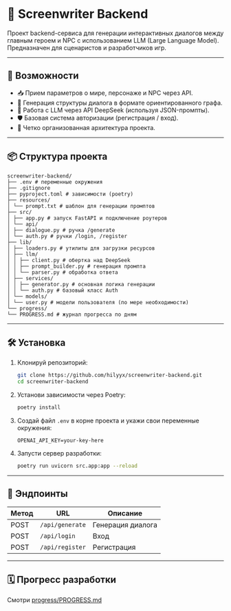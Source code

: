 # 🧠 Screenwriter Backend

Проект backend-сервиса для генерации интерактивных диалогов между главным героем и NPC с использованием LLM (Large Language Model). Предназначен для сценаристов и разработчиков игр.

---

## 🚀 Возможности

- 📥 Прием параметров о мире, персонаже и NPC через API.
- 🤖 Генерация структуры диалога в формате ориентированного графа.
- 🧩 Работа с LLM через API DeepSeek (используя JSON-промпты).
- 🛡️ Базовая система авторизации (регистрация / вход).
- 📁 Четко организованная архитектура проекта.

---

## 📦 Структура проекта
```
screenwriter-backend/
├── .env # переменные окружения
├── .gitignore
├── pyproject.toml # зависимости (poetry)
├── resources/
│ └── prompt.txt # шаблон для генерации промптов
├── src/
│ ├── app.py # запуск FastAPI и подключение роутеров
│ └── api/
│ ├── dialogue.py # ручка /generate
│ └── auth.py # ручки /login, /register
├── lib/
│ ├── loaders.py # утилиты для загрузки ресурсов
│ ├── llm/
│ │ ├── client.py # обертка над DeepSeek
│ │ ├── prompt_builder.py # генерация промпта
│ │ └── parser.py # обработка ответа
│ ├── services/
│ │ ├── generator.py # основная логика генерации
│ │ └── auth.py # базовый класс Auth
│ └── models/
│ └── user.py # модели пользователя (по мере необходимости)
└── progress/
└── PROGRESS.md # журнал прогресса по дням
```
---

## 🛠️ Установка

1. Клонируй репозиторий:

    ```bash
    git clone https://github.com/hilyyx/screenwriter-backend.git
    cd screenwriter-backend
    ```

2. Установи зависимости через Poetry:

    ```bash
    poetry install
    ```

3. Создай файл `.env` в корне проекта и укажи свои переменные окружения:

    ```env
    OPENAI_API_KEY=your-key-here
    ```

4. Запусти сервер разработки:

    ```bash
    poetry run uvicorn src.app:app --reload
    ```

---

## 📡 Эндпоинты

| Метод | URL             | Описание                    |
|-------|------------------|-----------------------------|
| POST  | `/api/generate`  | Генерация диалога           |
| POST  | `/api/login`     | Вход                        |
| POST  | `/api/register`  | Регистрация                 |

---

## 🗓️ Прогресс разработки

Смотри [progress/PROGRESS.md](progress/09_july.md)
